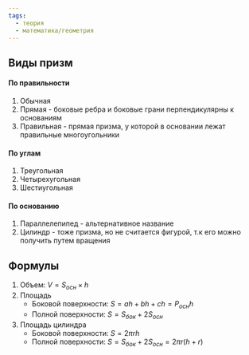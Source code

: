 ```yaml
---
tags:
  - теория
  - математика/геометрия
---
```

## Виды призм

#### По правильности
1) Обычная
2) Прямая - боковые ребра и боковые грани перпендикулярны к основаниям
3) Правильная - прямая призма, у которой в основании лежат правильные многоугольники

#### По углам
1) Треугольная
2) Четырехугольная
3) Шестиугольная

#### По основанию
1) Параллелепипед - альтернативное название
2) Цилиндр - тоже призма, но не считается фигурой, т.к его можно получить путем вращения

## Формулы

1. Объем: $V = S_{осн} \times h$
2. Площадь
	- Боковой поверхности: $S = a h + b h + c h = P_{осн} h$
	- Полной поверхности: $S = S_{бок} + 2 S_{осн}$
3. Площадь цилиндра
	- Боковой поверхности: $S = 2 \pi r h$
	- Полной поверхности: $S = S_{бок} + 2 S_{осн} = 2 \pi r (h + r)$
